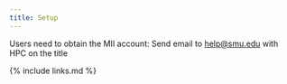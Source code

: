```yaml
---
title: Setup
---
```

Users need to obtain the MII account:
Send email to help@smu.edu with HPC on the title



{% include links.md %}
